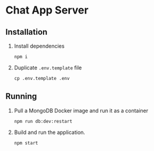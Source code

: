 # Chat App Server

## Installation

1. Install dependencies

   ```shell
   npm i
   ```

2. Duplicate `.env.template` file
   ```shell
   cp .env.template .env
   ```

## Running

1. Pull a MongoDB Docker image and run it as a container

    ```shell
    npm run db:dev:restart
    ```

2. Build and run the application.

    ```shell
    npm start
    ```
